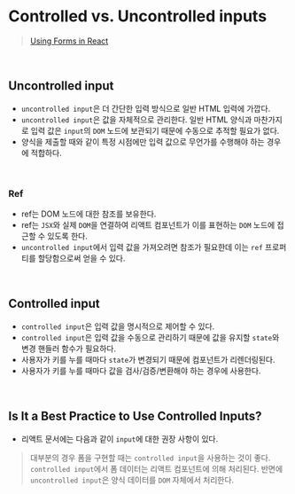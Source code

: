 # Controlled vs. Uncontrolled inputs
> [Using Forms in React](https://daveceddia.com/react-forms/)

<br/>

## Uncontrolled input
- `uncontrolled input`은 더 간단한 입력 방식으로 일반 HTML 입력에 가깝다.
- `uncontrolled input`은 값을 자체적으로 관리한다. 일반 HTML 양식과 마찬가지로 입력 값은 `input`의 `DOM` 노드에 보관되기 때문에 수동으로 추적할 필요가 없다.
- 양식을 제출할 때와 같이 특정 시점에만 입력 값으로 무언가를 수행해야 하는 경우에 적합하다.

<br/>

### Ref
- ref는 DOM 노드에 대한 참조를 보유한다.
- ref는 `JSX`와 실제 `DOM`을 연결하여  리액트 컴포넌트가 이를 표현하는 `DOM` 노드에 접근할 수 있도록 한다.
- `uncontrolled input`에서 입력 값을 가져오려면 참조가 필요한데 이는 `ref` 프로퍼티를 할당함으로써 얻을 수 있다.

<br/>

## Controlled input
- `controlled input`은 입력 값을 명시적으로 제어할 수 있다.
- `controlled input`은 입력 값을 수동으로 관리하기 때문에 값을 유지할 `state`와 변경 핸들러 함수가 필요하다.
- 사용자가 키를 누를 때마다 `state`가 변경되기 때문에 컴포넌트가 리렌더링된다.
- 사용자가 키를 누를 때마다 값을 검사/검증/변환해야 하는 경우에 사용한다.

<br/>

## Is It a Best Practice to Use Controlled Inputs?
- 리액트 문서에는 다음과 같이 `input`에 대한 권장 사항이 있다.
> 대부분의 경우 폼을 구현할 때는 `controlled input`을 사용하는 것이 좋다. `controlled input`에서 폼 데이터는 리액트 컴포넌트에 의해 처리된다. 반면에 `uncontrolled input`은 양식 데이터를 `DOM` 자체에서 처리한다.

